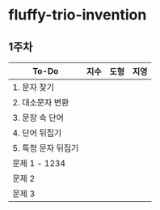 # fluffy-trio-invention
## 1주차
| To-Do | 지수 | 도형 | 지영 |
| ------- | ------- | ------ | ------ | 
|1. 문자 찾기| | | |
|2. 대소문자 변환| | | |
|3. 문장 속 단어| | | |
|4. 단어 뒤집기| | | |
|5. 특정 문자 뒤집기| | | |
|문제 1 - 1234 | | | |
|문제 2| | | |
|문제 3| | | |
